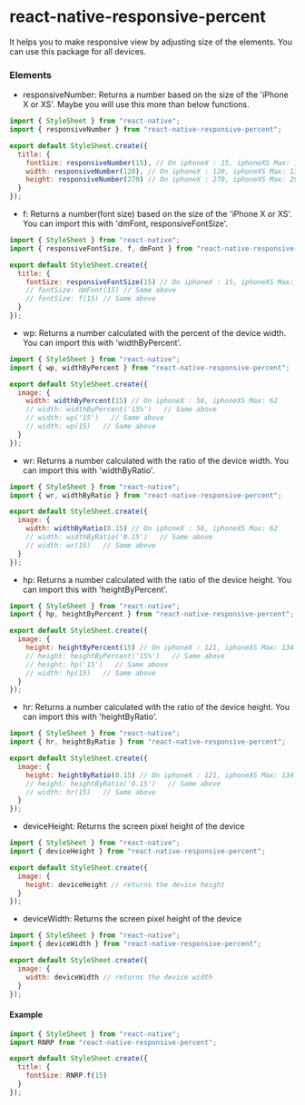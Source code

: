 # react-native-responsive-percent

It helps you to make responsive view by adjusting size of the elements. You can use this package for all devices.

### Elements

- responsiveNumber: Returns a number based on the size of the 'iPhone X or XS'. Maybe you will use this more than below functions.

```js
import { StyleSheet } from "react-native";
import { responsiveNumber } from "react-native-responsive-percent";

export default StyleSheet.create({
  title: {
    fontSize: responsiveNumber(15), // On iphoneX : 15, iphoneXS Max: 16.5
    width: responsiveNumber(120), // On iphoneX : 120, iphoneXS Max: 132
    height: responsiveNumber(270) // On iphoneX : 270, iphoneXS Max: 297
  }
});
```

- f: Returns a number(font size) based on the size of the 'iPhone X or XS'. You can import this with 'dmFont, responsiveFontSize'.

```js
import { StyleSheet } from "react-native";
import { responsiveFontSize, f, dmFont } from "react-native-responsive-percent";

export default StyleSheet.create({
  title: {
    fontSize: responsiveFontSize(15) // On iphoneX : 15, iphoneXS Max: 16.5
    // fontSize: dmFont(15) // Same above
    // fontSize: f(15) // Same above
  }
});
```

- wp: Returns a number calculated with the percent of the device width. You can import this with 'widthByPercent'.

```js
import { StyleSheet } from "react-native";
import { wp, widthByPercent } from "react-native-responsive-percent";

export default StyleSheet.create({
  image: {
    width: widthByPercent(15) // On iphoneX : 56, iphoneXS Max: 62
    // width: widthByPercent('15%')   // Same above
    // width: wp('15')   // Same above
    // width: wp(15)   // Same above
  }
});
```

- wr: Returns a number calculated with the ratio of the device width. You can import this with 'widthByRatio'.

```js
import { StyleSheet } from "react-native";
import { wr, widthByRatio } from "react-native-responsive-percent";

export default StyleSheet.create({
  image: {
    width: widthByRatio(0.15) // On iphoneX : 56, iphoneXS Max: 62
    // width: widthByRatio('0.15')   // Same above
    // width: wr(15)   // Same above
  }
});
```

- hp: Returns a number calculated with the ratio of the device height. You can import this with 'heightByPercent'.

```js
import { StyleSheet } from "react-native";
import { hp, heightByPercent } from "react-native-responsive-percent";

export default StyleSheet.create({
  image: {
    height: heightByPercent(15) // On iphoneX : 121, iphoneXS Max: 134
    // height: heightByPercent('15%')   // Same above
    // height: hp('15')   // Same above
    // width: hp(15)   // Same above
  }
});
```

- hr: Returns a number calculated with the ratio of the device height. You can import this with 'heightByRatio'.

```js
import { StyleSheet } from "react-native";
import { hr, heightByRatio } from "react-native-responsive-percent";

export default StyleSheet.create({
  image: {
    height: heightByRatio(0.15) // On iphoneX : 121, iphoneXS Max: 134
    // height: heightByRatio('0.15')   // Same above
    // width: hr(15)   // Same above
  }
});
```

- deviceHeight: Returns the screen pixel height of the device

```js
import { StyleSheet } from "react-native";
import { deviceHeight } from "react-native-responsive-percent";

export default StyleSheet.create({
  image: {
    height: deviceHeight // returns the device height
  }
});
```

- deviceWidth: Returns the screen pixel height of the device

```js
import { StyleSheet } from "react-native";
import { deviceWidth } from "react-native-responsive-percent";

export default StyleSheet.create({
  image: {
    width: deviceWidth // returns the device width
  }
});
```

#### Example

```js
import { StyleSheet } from "react-native";
import RNRP from "react-native-responsive-percent";

export default StyleSheet.create({
  title: {
    fontSize: RNRP.f(15)
  }
});
```
